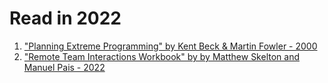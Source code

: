 # Read in 2022

1. ["Planning Extreme Programming" by Kent Beck & Martin Fowler - 2000]
2. ["Remote Team Interactions Workbook" by by Matthew Skelton and Manuel Pais - 2022]

["Planning Extreme Programming" by Kent Beck & Martin Fowler - 2000]:https://www.oreilly.com/library/view/planning-extreme-programming/0201710919/
["Remote Team Interactions Workbook" by by Matthew Skelton and Manuel Pais - 2022]:https://teamtopologies.com/workbook
